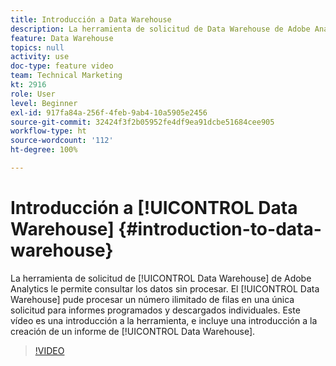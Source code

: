 ```yaml
---
title: Introducción a Data Warehouse
description: La herramienta de solicitud de Data Warehouse de Adobe Analytics le permite consultar los datos sin procesar. El Data Warehouse pude procesar un número ilimitado de filas en una única solicitud para informes programados y descargados individuales. Este vídeo es una introducción a la herramienta, e incluye una introducción a la creación de un informe de Data Warehouse.
feature: Data Warehouse
topics: null
activity: use
doc-type: feature video
team: Technical Marketing
kt: 2916
role: User
level: Beginner
exl-id: 917fa84a-256f-4feb-9ab4-10a5905e2456
source-git-commit: 32424f3f2b05952fe4df9ea91dcbe51684cee905
workflow-type: ht
source-wordcount: '112'
ht-degree: 100%

---
```


# Introducción a [!UICONTROL Data Warehouse] {#introduction-to-data-warehouse}

La herramienta de solicitud de [!UICONTROL Data Warehouse] de Adobe Analytics le permite consultar los datos sin procesar. El [!UICONTROL Data Warehouse] pude procesar un número ilimitado de filas en una única solicitud para informes programados y descargados individuales. Este vídeo es una introducción a la herramienta, e incluye una introducción a la creación de un informe de [!UICONTROL Data Warehouse].

>[!VIDEO](https://video.tv.adobe.com/v/27306/?quality=12)
